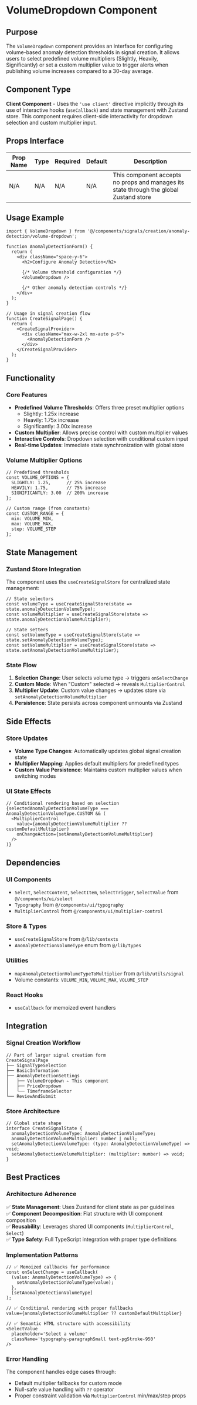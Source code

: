 # VolumeDropdown Component

## Purpose

The `VolumeDropdown` component provides an interface for configuring volume-based anomaly detection thresholds in signal creation. It allows users to select predefined volume multipliers (Slightly, Heavily, Significantly) or set a custom multiplier value to trigger alerts when publishing volume increases compared to a 30-day average.

## Component Type

**Client Component** - Uses the `'use client'` directive implicitly through its use of interactive hooks (`useCallback`) and state management with Zustand store. This component requires client-side interactivity for dropdown selection and custom multiplier input.

## Props Interface

| Prop Name | Type | Required | Default | Description |
|-----------|------|----------|---------|-------------|
| N/A | N/A | N/A | N/A | This component accepts no props and manages its state through the global Zustand store |

## Usage Example

```tsx
import { VolumeDropdown } from '@/components/signals/creation/anomaly-detection/volume-dropdown';

function AnomalyDetectionForm() {
  return (
    <div className="space-y-6">
      <h2>Configure Anomaly Detection</h2>
      
      {/* Volume threshold configuration */}
      <VolumeDropdown />
      
      {/* Other anomaly detection controls */}
    </div>
  );
}

// Usage in signal creation flow
function CreateSignalPage() {
  return (
    <CreateSignalProvider>
      <div className="max-w-2xl mx-auto p-6">
        <AnomalyDetectionForm />
      </div>
    </CreateSignalProvider>
  );
}
```

## Functionality

### Core Features

- **Predefined Volume Thresholds**: Offers three preset multiplier options
  - Slightly: 1.25x increase
  - Heavily: 1.75x increase  
  - Significantly: 3.00x increase
- **Custom Multiplier**: Allows precise control with custom multiplier values
- **Interactive Controls**: Dropdown selection with conditional custom input
- **Real-time Updates**: Immediate state synchronization with global store

### Volume Multiplier Options

```tsx
// Predefined thresholds
const VOLUME_OPTIONS = {
  SLIGHTLY: 1.25,      // 25% increase
  HEAVILY: 1.75,       // 75% increase
  SIGNIFICANTLY: 3.00  // 200% increase
};

// Custom range (from constants)
const CUSTOM_RANGE = {
  min: VOLUME_MIN,
  max: VOLUME_MAX,
  step: VOLUME_STEP
};
```

## State Management

### Zustand Store Integration

The component uses the `useCreateSignalStore` for centralized state management:

```tsx
// State selectors
const volumeType = useCreateSignalStore(state => state.anomalyDetectionVolumeType);
const volumeMultiplier = useCreateSignalStore(state => state.anomalyDetectionVolumeMultiplier);

// State setters
const setVolumeType = useCreateSignalStore(state => state.setAnomalyDetectionVolumeType);
const setVolumeMultiplier = useCreateSignalStore(state => state.setAnomalyDetectionVolumeMultiplier);
```

### State Flow

1. **Selection Change**: User selects volume type → triggers `onSelectChange`
2. **Custom Mode**: When "Custom" selected → reveals `MultiplierControl`
3. **Multiplier Update**: Custom value changes → updates store via `setAnomalyDetectionVolumeMultiplier`
4. **Persistence**: State persists across component unmounts via Zustand

## Side Effects

### Store Updates

- **Volume Type Changes**: Automatically updates global signal creation state
- **Multiplier Mapping**: Applies default multipliers for predefined types
- **Custom Value Persistence**: Maintains custom multiplier values when switching modes

### UI State Effects

```tsx
// Conditional rendering based on selection
{selectedAnomalyDetectionVolumeType === AnomalyDetectionVolumeType.CUSTOM && (
  <MultiplierControl
    value={anomalyDetectionVolumeMultiplier ?? customDefaultMultiplier}
    onChangeAction={setAnomalyDetectionVolumeMultiplier}
  />
)}
```

## Dependencies

### UI Components
- `Select`, `SelectContent`, `SelectItem`, `SelectTrigger`, `SelectValue` from `@/components/ui/select`
- `Typography` from `@/components/ui/typography`
- `MultiplierControl` from `@/components/ui/multiplier-control`

### Store & Types
- `useCreateSignalStore` from `@/lib/contexts`
- `AnomalyDetectionVolumeType` enum from `@/lib/types`

### Utilities
- `mapAnomalyDetectionVolumeTypeToMultiplier` from `@/lib/utils/signal`
- Volume constants: `VOLUME_MIN`, `VOLUME_MAX`, `VOLUME_STEP`

### React Hooks
- `useCallback` for memoized event handlers

## Integration

### Signal Creation Workflow

```tsx
// Part of larger signal creation form
CreateSignalPage
├── SignalTypeSelection
├── BasicInformation  
├── AnomalyDetectionSettings
│   ├── VolumeDropdown ← This component
│   ├── PriceDropdown
│   └── TimeframeSelector
└── ReviewAndSubmit
```

### Store Architecture

```tsx
// Global state shape
interface CreateSignalState {
  anomalyDetectionVolumeType: AnomalyDetectionVolumeType;
  anomalyDetectionVolumeMultiplier: number | null;
  setAnomalyDetectionVolumeType: (type: AnomalyDetectionVolumeType) => void;
  setAnomalyDetectionVolumeMultiplier: (multiplier: number) => void;
}
```

## Best Practices

### Architecture Adherence

✅ **State Management**: Uses Zustand for client state as per guidelines  
✅ **Component Decomposition**: Flat structure with UI component composition  
✅ **Reusability**: Leverages shared UI components (`MultiplierControl`, `Select`)  
✅ **Type Safety**: Full TypeScript integration with proper type definitions  

### Implementation Patterns

```tsx
// ✅ Memoized callbacks for performance
const onSelectChange = useCallback(
  (value: AnomalyDetectionVolumeType) => {
    setAnomalyDetectionVolumeType(value);
  },
  [setAnomalyDetectionVolumeType]
);

// ✅ Conditional rendering with proper fallbacks
value={anomalyDetectionVolumeMultiplier ?? customDefaultMultiplier}

// ✅ Semantic HTML structure with accessibility
<SelectValue 
  placeholder='Select a volume'
  className='typography-paragraphSmall text-pgStroke-950'
/>
```

### Error Handling

The component handles edge cases through:
- Default multiplier fallbacks for custom mode
- Null-safe value handling with `??` operator
- Proper constraint validation via `MultiplierControl` min/max/step props
